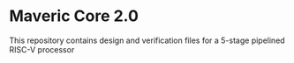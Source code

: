 # Maveric Core 2.0
This repository contains design and verification files for a 5-stage pipelined RISC-V processor
